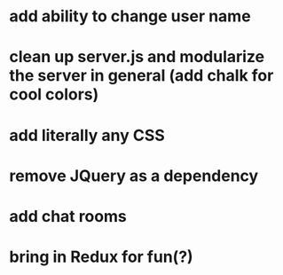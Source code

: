 # add ability to change user name
# clean up server.js and modularize the server in general (add chalk for cool colors)
# add literally any CSS
# remove JQuery as a dependency
# add chat rooms
# bring in Redux for fun(?)
